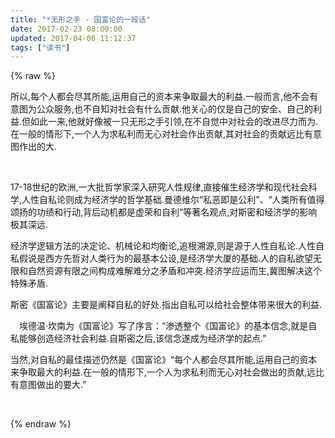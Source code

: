 ```yaml
---
title: "*无形之手 - 国富论的一段话"
date: 2017-02-23 08:00:00
updated: 2017-04-06 11:12:37
tags: ["读书"]
---
```

{% raw %}
<p>所以,每个人都会尽其所能,运用自己的资本来争取最大的利益.一般而言,他不会有意图为公众服务,也不自知对社会有什么贡献.他关心的仅是自己的安全、自己的利益.但如此一来,他就好像被一只无形之手引领,在不自觉中对社会的改进尽力而为.在一般的情形下,一个人为求私利而无心对社会作出贡献,其对社会的贡献远比有意图作出的大.</p><p><br/></p><p>17-18世纪的欧洲,一大批哲学家深入研究人性规律,直接催生经济学和现代社会科学,人性自私论则成为经济学的哲学基础.曼德维尔“私恶即是公利”、“人类所有值得颂扬的功绩和行动,背后动机都是虚荣和自利”等著名观点,对斯密和经济学的影响极其深远.</p><p>经济学逻辑方法的决定论、机械论和均衡论,追根溯源,则是源于人性自私论.人性自私假说是西方先哲对人类行为的最基本公设,是经济学大厦的基础.人的自私欲望无限和自然资源有限之间构成难解难分之矛盾和冲突.经济学应运而生,冀图解决这个特殊矛盾.</p><p>斯密《国富论》主要是阐释自私的好处.指出自私可以给社会整体带来很大的利益.</p><p>　埃德温·坎南为《国富论》写了序言：“渗透整个《国富论》的基本信念,就是自私能够创造经济社会利益.自斯密之后,该信念遂成为经济学的起点.”</p><p>当然,对自私的最佳描述仍然是《国富论》“每个人都会尽其所能,运用自己的资本来争取最大的利益.在一般的情形下,一个人为求私利而无心对社会做出的贡献,远比有意图做出的要大.”</p><p><br/></p>
{% endraw %}
